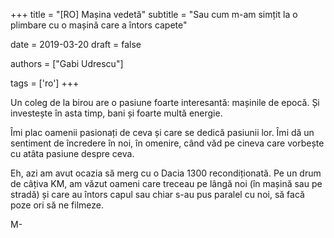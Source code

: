 +++
title = "[RO] Mașina vedetă"
subtitle = "Sau cum m-am simțit la o plimbare cu o mașină care a întors capete"

date = 2019-03-20
draft = false

authors = ["Gabi Udrescu"]

tags = ['ro']
+++

Un coleg de la birou are o pasiune foarte interesantă: mașinile de epocă. Și investește în asta timp, bani și foarte multă energie.

Îmi plac oamenii pasionați de ceva și care se dedică pasiunii lor. Îmi dă un sentiment de încredere în noi, în omenire, când văd pe cineva care vorbește cu atâta pasiune despre ceva.

Eh, azi am avut ocazia să merg cu o Dacia 1300 recondiționată. Pe un drum de câțiva KM, am văzut oameni care treceau pe lângă noi (în mașină sau pe stradă) și care au întors capul sau chiar s-au pus paralel cu noi, să facă poze ori să ne filmeze.

M-
<!--stackedit_data:
eyJoaXN0b3J5IjpbLTE1NDcxMjIwMTFdfQ==
-->